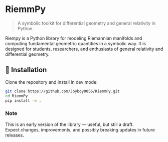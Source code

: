 # RiemmPy

> A symbolic toolkit for differential geometry and general relativity in Python.

Riempy is a Python library for modeling Riemannian manifolds and computing fundamental geometric quantities in a symbolic way. It is designed for students, researchers, and enthusiasts of general relativity and differential geometry.
## 🚀 Installation

Clone the repository and install in dev mode:

```bash
git clone https://github.com/Joyboy0056/RiemmPy.git
cd RiemmPy
pip install -e .
```
### Note
This is an early version of the library — useful, but still a draft.  
Expect changes, improvements, and possibly breaking updates in future releases.
